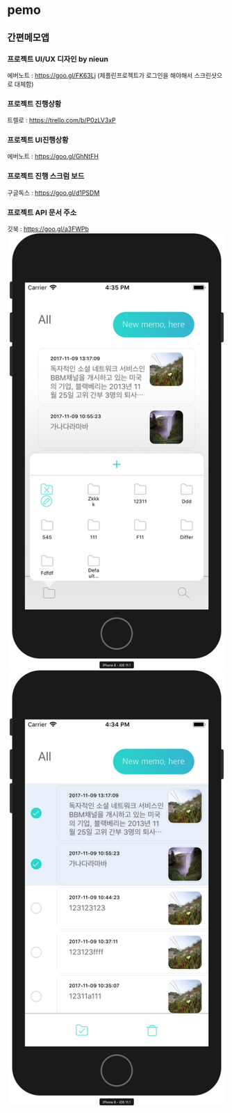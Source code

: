 # pemo
## 간편메모앱

### 프로젝트 UI/UX 디자인 by nieun
에버노트  :  https://goo.gl/FK63Lj
(제플린프로젝트가 로그인을 해야해서 스크린샷으로 대체함)

### 프로젝트 진행상황
트렐로   :   https://trello.com/b/P0zLV3xP

### 프로젝트 UI진행상황
에버노트   :   https://goo.gl/GhNtFH

### 프로젝트 진행 스크럼 보드
구글독스   :   https://goo.gl/d1PSDM

### 프로젝트 API 문서 주소
깃북   :   https://goo.gl/a3FWPb
![](1.jpg)![](2.jpg)

